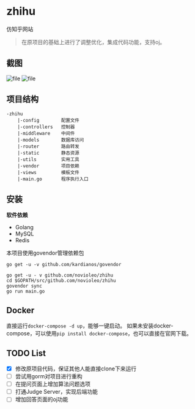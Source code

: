 # zhihu
仿知乎网站
> 在原项目的基础上进行了调整优化，集成代码功能，支持oj。

## 截图
![file](screenshots/question.png)
![file](screenshots/comment.png)

## 项目结构
```
-zhihu
    |-config        配置文件
    |-controllers   控制器
    |-middleware    中间件
    |-models        数据库访问
    |-router        路由转发
    |-static        静态资源
    |-utils         实用工具
    |-vendor        项目依赖
    |-views         模板文件
    |-main.go       程序执行入口
```

## 安装
**软件依赖**
- Golang
- MySQL
- Redis

本项目使用govendor管理依赖包
```
go get -u -v github.com/kardianos/govendor
```

```
go get -u - v github.com/novioleo/zhihu
cd $GOPATH/src/github.com/novioleo/zhihu
govendor sync
go run main.go
```

## Docker
直接运行`docker-compose -d up`，能够一键启动。
如果未安装docker-compose，可以使用`pip install docker-compose`，也可以直接在官网下载。

## TODO List
- [x] 修改原项目代码，保证其他人能直接clone下来运行
- [ ] 尝试用gorm对项目进行重构
- [ ] 在提问页面上增加算法问题选项
- [ ] 打通Judge Server，实现后端功能
- [ ] 增加回答页面的oj功能

